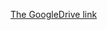 [The GoogleDrive link](https://drive.google.com/drive/folders/1UUZOx786R2Mpi3KzVq8_CJGC3f4DBWvR?usp=sharing)
